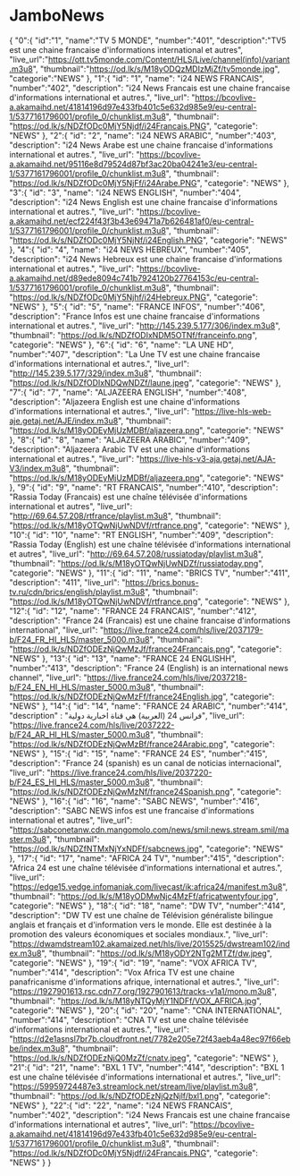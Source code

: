# JamboNews
{
  "0":{
  "id":"1",
  "name":"TV 5 MONDE",
  "number":"401",
  "description":"TV5 est une chaine francaise d'informations international et autres",
  "live_url":"https://ott.tv5monde.com/Content/HLS/Live/channel(info)/variant.m3u8",
  "thumbnail":"https://od.lk/s/M18yODQzMDIzMjZf/tv5monde.jpg",
  "categorie":"NEWS"
  },
  "1":{
  "id": "1",
  "name": "i24 NEWS FRANCAIS",
  "number":"402",
  "description": "i24 News Francais est une chaine francaise d'informations international et autres.",
  "live_url": "https://bcovlive-a.akamaihd.net/41814196d97e433fb401c5e632d985e9/eu-central-1/5377161796001/profile_0/chunklist.m3u8",
  "thumbnail": "https://od.lk/s/NDZfODc0MjY5Njdf/i24Francais.PNG",
  "categorie": "NEWS"
  },
  "2":{
  "id": "2",
  "name": "i24 NEWS ARABIC",
  "number":"403",
  "description": "i24 News Arabe est une chaine francaise d'informations international et autres.",
  "live_url": "https://bcovlive-a.akamaihd.net/95116e8d79524d87bf3ac20ba04241e3/eu-central-1/5377161796001/profile_0/chunklist.m3u8",
  "thumbnail": "https://od.lk/s/NDZfODc0MjY5NjFf/i24Arabe.PNG",
  "categorie": "NEWS"
  },
  "3":{
  "id": "3",
  "name": "i24 NEWS ENGLISH",
  "number":"404",
  "description": "i24 News English est une chaine francaise d'informations international et autres.",
  "live_url": "https://bcovlive-a.akamaihd.net/ecf224f43f3b43e69471a7b626481af0/eu-central-1/5377161796001/profile_0/chunklist.m3u8",
  "thumbnail": "https://od.lk/s/NDZfODc0MjY5NjNf/i24English.PNG",
  "categorie": "NEWS"
  },
  "4":{
  "id": "4",
  "name": "i24 NEWS HEBREUX",
  "number":"405",
  "description": "i24 News Hebreux est une chaine francaise d'informations international et autres.",
  "live_url": "https://bcovlive-a.akamaihd.net/d89ede8094c741b7924120b27764153c/eu-central-1/5377161796001/profile_0/chunklist.m3u8",
  "thumbnail": "https://od.lk/s/NDZfODc0MjY5Njhf/i24Hebreux.PNG",
  "categorie": "NEWS"
  },
  "5":{
  "id": "5",
  "name": "FRANCE INFOS",
  "number":"406",
  "description": "France Infos est une chaine francaise d'informations international et autres.",
  "live_url": "http://145.239.5.177/306/index.m3u8",
  "thumbnail": "https://od.lk/s/NDZfODIxNDM5OTNf/franceinfo.png",
  "categorie": "NEWS"
  },
  "6":{
  "id": "6",
  "name": "LA UNE HD",
  "number":"407",
  "description": "La Une TV est une chaine francaise d'informations international et autres.",
  "live_url": "http://145.239.5.177/329/index.m3u8",
  "thumbnail": "https://od.lk/s/NDZfODIxNDQwNDZf/laune.jpeg",
  "categorie": "NEWS"
  },
  "7":{
  "id": "7",
  "name": "ALJAZEERA ENGLISH",
  "number":"408",
  "description": "Aljazeera English est une chaine d'informations d'informations international et autres.",
  "live_url": "https://live-hls-web-aje.getaj.net/AJE/index.m3u8",
  "thumbnail": "https://od.lk/s/M18yODEyMjUzMDBf/aljazeera.png",
  "categorie": "NEWS"
  },
  "8":{
  "id": "8",
  "name": "ALJAZEERA ARABIC",
  "number":"409",
  "description": "Aljazeera Arabic TV est une chaine d'informations international et autres.",
  "live_url": "https://live-hls-v3-aja.getaj.net/AJA-V3/index.m3u8",
  "thumbnail": "https://od.lk/s/M18yODEyMjUzMDBf/aljazeera.png",
  "categorie": "NEWS"
  },
  "9":{
  "id": "9",
  "name": "RT FRANCAIS",
  "number":"410",
  "description": "Rassia Today (Francais) est une chaîne télévisée d'informations international et autres",
  "live_url": "http://69.64.57.208/rtfrance/playlist.m3u8",
  "thumbnail": "https://od.lk/s/M18yOTQwNjUwNDVf/rtfrance.png",
  "categorie": "NEWS"
  },
  "10":{
  "id": "10",
  "name": "RT ENGLISH",
  "number":"409",
  "description": "Rassia Today (English) est une chaîne télévisée d'informations international et autres",
  "live_url": "http://69.64.57.208/russiatoday/playlist.m3u8",
  "thumbnail": "https://od.lk/s/M18yOTQwNjUwNDZf/russiatoday.png",
  "categorie": "NEWS"
  },
  "11":{
  "id": "11",
  "name": "BRICS TV",
  "number":"411",
  "description": "411",
  "live_url": "https://brics.bonus-tv.ru/cdn/brics/english/playlist.m3u8",
  "thumbnail": "https://od.lk/s/M18yOTQwNjUwNDVf/rtfrance.png",
  "categorie": "NEWS"
  },
  "12":{
  "id": "12",
  "name": "FRANCE 24 FRANCAIS",
  "number":"412",
  "description": "France 24 (Francais) est une chaine francaise d'informations international",
  "live_url": "https://live.france24.com/hls/live/2037179-b/F24_FR_HI_HLS/master_5000.m3u8",
  "thumbnail": "https://od.lk/s/NDZfODEzNjQwMzJf/france24Francais.png",
  "categorie": "NEWS"
  },
  "13":{
  "id": "13",
  "name": "FRANCE 24 ENGLISHH",
  "number":"413",
  "description": "France 24 (English) is an international news channel",
  "live_url": "https://live.france24.com/hls/live/2037218-b/F24_EN_HI_HLS/master_5000.m3u8",
  "thumbnail": "https://od.lk/s/NDZfODEzNjQwMzFf/france24English.jpg",
  "categorie": "NEWS"
  },
  "14":{
  "id": "14",
  "name": "FRANCE 24 ARABIC",
  "number":"414",
  "description" : "فرانس 24 (العربية) هي قناة اخبارية دولية",
  "live_url": "https://live.france24.com/hls/live/2037222-b/F24_AR_HI_HLS/master_5000.m3u8",
  "thumbnail": "https://od.lk/s/NDZfODEzNjQwMzBf/france24Arabic.png",
  "categorie": "NEWS"
  },
  "15":{
  "id": "15",
  "name": "FRANCE 24 ES",
  "number":"415",
  "description": "France 24 (spanish) es un canal de noticias internacional",
  "live_url": "https://live.france24.com/hls/live/2037220-b/F24_ES_HI_HLS/master_5000.m3u8",
  "thumbnail": "https://od.lk/s/NDZfODEzNjQwMzNf/france24Spanish.png",
  "categorie": "NEWS"
  },
  "16":{
  "id": "16",
  "name": "SABC NEWS",
  "number":"416",
  "description": "SABC NEWS infos est une francaise d'informations international et autres",
  "live_url": "https://sabconetanw.cdn.mangomolo.com/news/smil:news.stream.smil/master.m3u8",
  "thumbnail": "https://od.lk/s/NDZfNTMxNjYxNDFf/sabcnews.jpg",
  "categorie": "NEWS"
  },
  "17":{
  "id": "17",
  "name": "AFRICA 24 TV",
  "number":"415",
  "description": "Africa 24 est une chaîne télévisée d'informations international et autres.",
  "live_url": "https://edge15.vedge.infomaniak.com/livecast/ik:africa24/manifest.m3u8",
  "thumbnail": "https://od.lk/s/M18yODMwNjc4MzFf/africatwentyfour.jpg",
  "categorie": "NEWS"
  },
  "18":{
  "id": "18",
  "name": "DW TV",
  "number":"414",
  "description": "DW TV est une chaîne de Télévision généraliste bilingue anglais et français et d'information vers le monde. Elle est destinée à la promotion des valeurs économiques et sociales mondiaux.",
  "live_url": "https://dwamdstream102.akamaized.net/hls/live/2015525/dwstream102/index.m3u8",
  "thumbnail": "https://od.lk/s/M18yODY2NTg2MTZf/dw.jpeg",
  "categorie": "NEWS"
  },
  "19":{
  "id": "19",
  "name": "VOX AFRICA TV",
  "number":"414",
  "description": "Vox Africa TV est une chaine panafricanisme d'informations afrique, international et autres.",
  "live_url": "https://1927901613.rsc.cdn77.org/1927901613/tracks-v1a1/mono.m3u8",
  "thumbnail": "https://od.lk/s/M18yNTQyMjY1NDFf/VOX_AFRICA.jpg",
  "categorie": "NEWS"
  },
  "20":{
  "id": "20",
  "name": "CNA INTERNATIONAL",
  "number":"414",
  "description": "CNA TV est une chaîne télévisée d'informations international et autres.",
  "live_url": "https://d2e1asnsl7br7b.cloudfront.net/7782e205e72f43aeb4a48ec97f66ebbe/index.m3u8",
  "thumbnail": "https://od.lk/s/NDZfODEzNjQ0MzZf/cnatv.jpeg",
  "categorie": "NEWS"
  }, 
  "21":{
  "id": "21",
  "name": "BXL 1 TV",
  "number":"414",
  "description": "BXL 1 est une chaîne télévisée d'informations international et autres.",
  "live_url": "https://59959724487e3.streamlock.net/stream/live/playlist.m3u8",
  "thumbnail": "https://od.lk/s/NDZfODEzNjQzNjlf/bxl1.png",
  "categorie": "NEWS"
  },
  "22":{
  "id": "22",
  "name": "i24 NEWS FRANCAIS",
  "number":"402",
  "description": "i24 News Francais est une chaine francaise d'informations international et autres",
  "live_url": "https://bcovlive-a.akamaihd.net/41814196d97e433fb401c5e632d985e9/eu-central-1/5377161796001/profile_0/chunklist.m3u8",
  "thumbnail": "https://od.lk/s/NDZfODc0MjY5Njdf/i24Francais.PNG",
  "categorie": "NEWS"
  }
}

